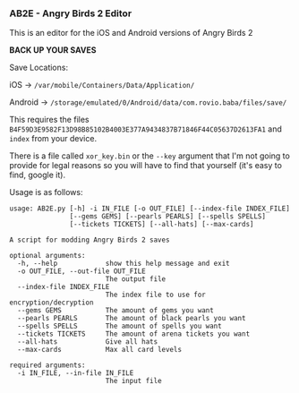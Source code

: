 ### AB2E - Angry Birds 2 Editor

This is an editor for the iOS and Android versions of Angry Birds 2

**BACK UP YOUR SAVES**

Save Locations:

iOS -> `/var/mobile/Containers/Data/Application/`

Android -> `/storage/emulated/0/Android/data/com.rovio.baba/files/save/`

This requires the files `B4F59D3E9582F13D98B85102B4003E377A9434837B71846F44C05637D2613FA1` and `index` from your device.

There is a file called `xor_key.bin` or the `--key` argument that I'm not going to provide for legal reasons so you will have to find that yourself (it's easy to find, google it).

Usage is as follows:
```
usage: AB2E.py [-h] -i IN_FILE [-o OUT_FILE] [--index-file INDEX_FILE]
               [--gems GEMS] [--pearls PEARLS] [--spells SPELLS]
               [--tickets TICKETS] [--all-hats] [--max-cards]

A script for modding Angry Birds 2 saves

optional arguments:
  -h, --help            show this help message and exit
  -o OUT_FILE, --out-file OUT_FILE
                        The output file
  --index-file INDEX_FILE
                        The index file to use for encryption/decryption
  --gems GEMS           The amount of gems you want
  --pearls PEARLS       The amount of black pearls you want
  --spells SPELLS       The amount of spells you want
  --tickets TICKETS     The amount of arena tickets you want
  --all-hats            Give all hats
  --max-cards           Max all card levels

required arguments:
  -i IN_FILE, --in-file IN_FILE
                        The input file
```
